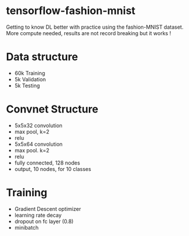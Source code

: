 # tensorflow-fashion-mnist
Getting to know DL better with practice using the fashion-MNIST dataset.
More compute needed, results are not record breaking but it works !

# Data structure
- 60k Training
- 5k Validation
- 5k Testing

# Convnet Structure
- 5x5x32 convolution
- max pool, k=2
- relu
- 5x5x64 convolution
- max pool. k=2
- relu
- fully connected, 128 nodes
- output, 10 nodes, for 10 classes

# Training
- Gradient Descent optimizer
- learning rate decay
- dropout on fc layer (0.8)
- minibatch
